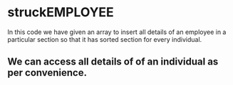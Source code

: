 # struckEMPLOYEE
In this code we have given an array to insert all details of an employee in a particular section so that it has sorted section for every individual.
## We can access all details of of an individual as per convenience. 

